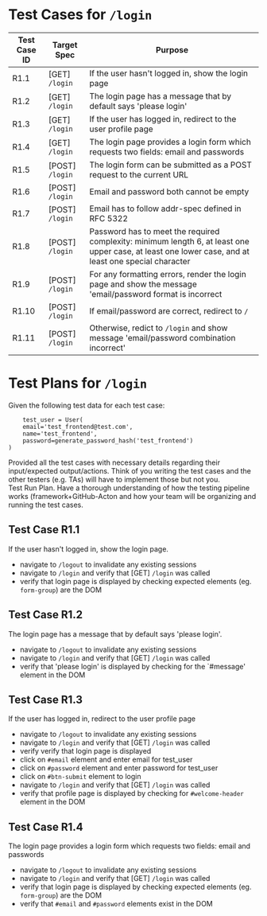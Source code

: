 # Test Cases for `/login`

| Test Case ID | Target Spec | Purpose  |
|---|---|---|
| R1.1  | [GET] `/login`  | If the user hasn't logged in, show the login page  |
| R1.2  | [GET] `/login`  | The login page has a message that by default says 'please login'  |
| R1.3  | [GET] `/login`  | If the user has logged in, redirect to the user profile page  |
| R1.4  | [GET] `/login`  | The login page provides a login form which requests two fields: email and passwords  |
| R1.5  | [POST] `/login`  | The login form can be submitted as a POST request to the current URL  |
| R1.6  | [POST] `/login`  | Email and password both cannot be empty  |
| R1.7  | [POST] `/login`  | Email has to follow addr-spec defined in RFC 5322  |
| R1.8  | [POST] `/login`  | Password has to meet the required complexity: minimum length 6, at least one upper case, at least one lower case, and at least one special character  |
| R1.9  | [POST] `/login`  | For any formatting errors, render the login page and show the message 'email/password format is incorrect  |
| R1.10  | [POST] `/login`  | If email/password are correct, redirect to `/`  |
| R1.11  | [POST] `/login`  | Otherwise, redict to `/login` and show message 'email/password combination incorrect'  |

# Test Plans for `/login`

Given the following test data for each test case:
```
    test_user = User(
    email='test_frontend@test.com',
    name='test_frontend',
    password=generate_password_hash('test_frontend')
)
```
Provided all the test cases with necessary details regarding their input/expected output/actions. 
Think of you writing the test cases and the other testers (e.g. TAs) will have to implement those but not you.	
Test Run Plan. Have a thorough understanding of how the testing pipeline works (framework+GitHub-Acton and how your team will be organizing and running the test cases.

## Test Case R1.1
If the user hasn't logged in, show the login page. 

- navigate to `/logout` to invalidate any existing sessions
- navigate to `/login` and verify that [GET] `/login` was called
- verify that login page is displayed by checking expected elements (eg. `form-group`) are the DOM

## Test Case R1.2
The login page has a message that by default says 'please login'.
- navigate to `/logout` to invalidate any existing sessions
- navigate to `/login` and verify that [GET] `/login` was called
- verify that 'please login' is displayed by checking for the `#message' element in the DOM

## Test Case R1.3
If the user has logged in, redirect to the user profile page
- navigate to `/logout` to invalidate any existing sessions
- navigate to `/login` and verify that [GET] `/login` was called
- verify verify that login page is displayed
- click on `#email` element and enter email for test_user
- click on `#password` element and enter password for test_user
- click on `#btn-submit` element to login
- navigate to `/login` and verify that [GET] `/login` was called
- verify that profile page is displayed by checking for `#welcome-header` element in the DOM

## Test Case R1.4
The login page provides a login form which requests two fields: email and passwords

- navigate to `/logout` to invalidate any existing sessions
- navigate to `/login` and verify that [GET] `/login` was called
- verify that login page is displayed by checking expected elements (eg. `form-group`) are the DOM
- verify that `#email` and `#password` elements exist in the DOM
